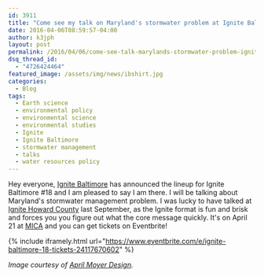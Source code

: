 ```yaml
---
id: 3911
title: "Come see my talk on Maryland's stormwater problem at Ignite Baltimore #18"
date: 2016-04-06T08:59:57-04:00
author: k3jph
layout: post
permalink: /2016/04/06/come-see-talk-marylands-stormwater-problem-ignite-baltimore-18/
dsq_thread_id:
  - "4726424464"
featured_image: /assets/img/news/ibshirt.jpg
categories:
  - Blog
tags:
  - Earth science
  - environmental policy
  - environmental science
  - environmental studies
  - Ignite
  - Ignite Baltimore
  - stormwater management
  - talks
  - water resources policy
---
```

Hey everyone, [Ignite Baltimore](http://www.ignitebaltimore.com/) has announced the lineup for Ignite Baltimore #18 and I am pleased to say I am there.  I will be talking about Maryland's stormwater management problem.  I was lucky to have talked at [Ignite Howard County](https://jameshoward.us/2015/09/14/why-this-hammer-costs-435/) last September, as the Ignite format is fun and brisk and forces you you figure out what the core message quickly.  It's on April 21 at [MICA](https://www.mica.edu/Browse_Art/Brown_Center.html) and you can get tickets on Eventbrite!

{% include iframely.html url="https://www.eventbrite.com/e/ignite-baltimore-18-tickets-24117670602" %}

_Image courtesy of [April Moyer Design](http://aprilmoyerdesign.com/)._
